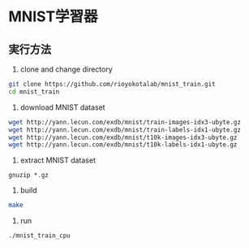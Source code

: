# MNIST学習器

## 実行方法
1. clone and change directory
```bash
git clone https://github.com/rioyokotalab/mnist_train.git
cd mnist_train
```
1. download MNIST dataset
```bash
wget http://yann.lecun.com/exdb/mnist/train-images-idx3-ubyte.gz
wget http://yann.lecun.com/exdb/mnist/train-labels-idx1-ubyte.gz
wget http://yann.lecun.com/exdb/mnist/t10k-images-idx3-ubyte.gz
wget http://yann.lecun.com/exdb/mnist/t10k-labels-idx1-ubyte.gz
```
1. extract MNIST dataset
```
gnuzip *.gz
```
1. build
```bash
make
```
1. run
```bash
./mnist_train_cpu
```
